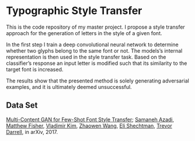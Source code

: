 # Typographic Style Transfer

This is the code repository of my master project. I propose a style transfer approach for the generation of letters in the style of a given font.

In the first step I train a deep convolutional neural network to determine whether two glyphs belong to the same font or not. The models’s internal representation is then used in the style transfer task. Based on the classifier’s response an input letter is modified such that its similarity to the target font is increased.

The results show that the presented method is solely generating adversarial examples, and it is ultimately deemed unsuccessful.

## Data Set

[Multi-Content GAN for Few-Shot Font Style Transfer](https://github.com/azadis/MC-GAN); [Samaneh Azadi](https://people.eecs.berkeley.edu/~sazadi/), [Matthew Fisher](https://research.adobe.com/person/matt-fisher/), [Vladimir Kim](http://vovakim.com/), [Zhaowen Wang](https://research.adobe.com/person/zhaowen-wang/), [Eli Shechtman](https://research.adobe.com/person/eli-shechtman/), [Trevor Darrell](https://people.eecs.berkeley.edu/~trevor/), in arXiv, 2017.

